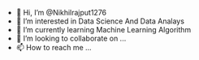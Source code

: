 - 👋 Hi, I’m @Nikhilrajput1276
- 👀 I’m interested in Data Science And Data Analays
- 🌱 I’m currently learning Machine Learning Algorithm 
- 💞️ I’m looking to collaborate on ...
- 📫 How to reach me ...

<!---
Nikhilrajput1276/Nikhilrajput1276 is a ✨ special ✨ repository because its `README.md` (this file) appears on your GitHub profile.
You can click the Preview link to take a look at your changes.
--->
